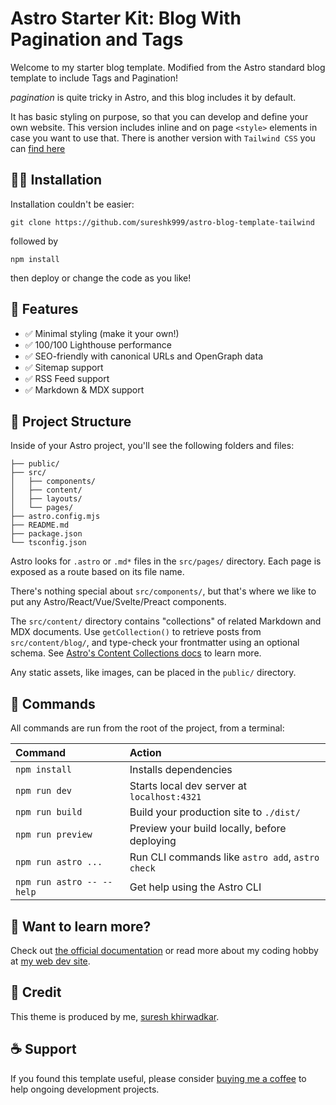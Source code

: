 # Astro Starter Kit: Blog With Pagination and Tags

Welcome to my starter blog template. Modified from the Astro standard blog template to include Tags and Pagination!

*pagination* is quite tricky in Astro, and this blog includes it by default. 

It has basic styling on purpose, so that you can develop and define your own website. This version includes inline and on page `<style>` elements in case you want to use that. There is another version with `Tailwind CSS` you can [find here](https://github.com/sureshk999/astro-blog-template-tailwind)

## 👨‍🏫 Installation

Installation couldn't be easier:

`git clone https://github.com/sureshk999/astro-blog-template-tailwind`

followed by 

`npm install`

then deploy or change the code as you like!

## 📣 Features 

- ✅ Minimal styling (make it your own!)
- ✅ 100/100 Lighthouse performance
- ✅ SEO-friendly with canonical URLs and OpenGraph data
- ✅ Sitemap support
- ✅ RSS Feed support
- ✅ Markdown & MDX support

## 🚀 Project Structure

Inside of your Astro project, you'll see the following folders and files:

```text
├── public/
├── src/
│   ├── components/
│   ├── content/
│   ├── layouts/
│   └── pages/
├── astro.config.mjs
├── README.md
├── package.json
└── tsconfig.json
```

Astro looks for `.astro` or `.md*` files in the `src/pages/` directory. Each page is exposed as a route based on its file name.

There's nothing special about `src/components/`, but that's where we like to put any Astro/React/Vue/Svelte/Preact components.

The `src/content/` directory contains "collections" of related Markdown and MDX documents. Use `getCollection()` to retrieve posts from `src/content/blog/`, and type-check your frontmatter using an optional schema. See [Astro's Content Collections docs](https://docs.astro.build/en/guides/content-collections/) to learn more.

Any static assets, like images, can be placed in the `public/` directory.

## 🧞 Commands

All commands are run from the root of the project, from a terminal:

| Command                   | Action                                           |
| :------------------------ | :----------------------------------------------- |
| `npm install`             | Installs dependencies                            |
| `npm run dev`             | Starts local dev server at `localhost:4321`      |
| `npm run build`           | Build your production site to `./dist/`          |
| `npm run preview`         | Preview your build locally, before deploying     |
| `npm run astro ...`       | Run CLI commands like `astro add`, `astro check` |
| `npm run astro -- --help` | Get help using the Astro CLI                     |

## 👀 Want to learn more?

Check out [the official documentation](https://docs.astro.build) or read more about my coding hobby at [my web dev site](https://sureshkhirwadkar.dev).

## 👋 Credit

This theme is produced by me, [suresh khirwadkar](https://sureshkhirwadkar.dev).

## ☕️ Support

If you found this template useful, please consider [buying me a coffee](https://sureshkhirwadkar.dev) to help ongoing development projects.
